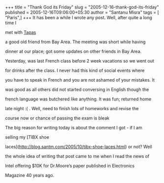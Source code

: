 +++
title = "Thank God its Friday"
slug = "2005-12-16-thank-god-its-friday"
published = 2005-12-16T09:06:00+05:30
author = "Santanu Misra"
tags = [ "Paris",]
+++
It has been a while I wrote any post. Well, after quite a long time I
met with [Tapas](http://www.flickr.com/photos/26078084@N00/11217589086/)
a good old friend from Bay Area. The meeting was short while having
dinner at our place; got some updates on other friends in Bay Area.

  

Yesterday, was last French class before 2 week vacations so we went out
for drinks after the class. I never had this kind of social events where
you have to speak in French and you are not ashamed of your mistakes. It
was good as all others did not started conversing in English though the
french language was butchered like anything. It was fun; returned home
late night :( . Well, need to finish lots of homeworks and revise the
course now or chance of passing the exam is bleak

  

The big reason for writing today is about the comment I got - if I am
selling my [TIBX shoe
laces](http://blog.santm.com/2005/10/tibx-shoe-laces.html) or not? Well
the whole idea of writing that post came to me when I read the news of
Intel offering $10K for Dr.Moore’s paper published in Electronics
Magazine 40 years ago.
